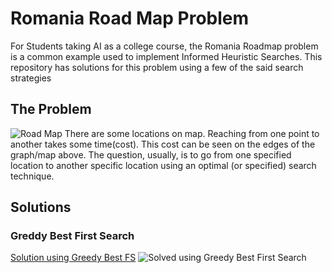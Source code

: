 # Romania Road Map Problem
For Students taking AI as a college course, the Romania Roadmap problem is a common example used to implement Informed Heuristic Searches. This repository has solutions for this problem using a few of the said search strategies

## The Problem
![Road Map](https://user-images.githubusercontent.com/90519209/191224573-6bc2217c-a5a3-4fcb-b54e-16b1d1b556bc.png)
There are some locations on map. Reaching from one point to another takes some time(cost). This cost can be seen on the edges of the graph/map above. The question, usually, is to go from one specified location to another specific location using an optimal (or specified) search technique.
## Solutions
### Greddy Best First Search
[Solution using Greedy Best FS](./RomaniaRoadMapProblem/greedy_best_first_search.py)
![Solved using Greedy Best First Search](https://user-images.githubusercontent.com/90519209/191224729-03d7c75d-52c0-4224-bc8b-ab3a7a832060.png)

